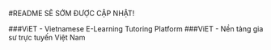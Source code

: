 #README SẼ SỚM ĐƯỢC CẬP NHẬT!

###ViET - Vietnamese E-Learning Tutoring Platform
###ViET - Nền tảng gia sư trực tuyến Việt Nam
